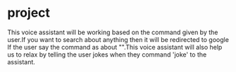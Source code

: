 # project
This voice assistant will be working based on the command given by the user.If you want to search about anything 
then it will be redirected to google If the user say the command as about "".This voice assistant will also help us to relax by telling the user jokes when they command 'joke' to the assistant. 
